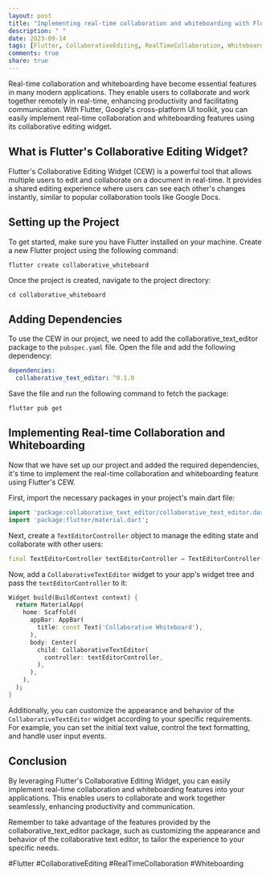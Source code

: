 ```yaml
---
layout: post
title: "Implementing real-time collaboration and whiteboarding with Flutter's collaborative editing widget"
description: " "
date: 2023-09-14
tags: [Flutter, CollaborativeEditing, RealTimeCollaboration, Whiteboarding]
comments: true
share: true
---
```


Real-time collaboration and whiteboarding have become essential features in many modern applications. They enable users to collaborate and work together remotely in real-time, enhancing productivity and facilitating communication. With Flutter, Google's cross-platform UI toolkit, you can easily implement real-time collaboration and whiteboarding features using its collaborative editing widget.

## What is Flutter's Collaborative Editing Widget?

Flutter's Collaborative Editing Widget (CEW) is a powerful tool that allows multiple users to edit and collaborate on a document in real-time. It provides a shared editing experience where users can see each other's changes instantly, similar to popular collaboration tools like Google Docs.

## Setting up the Project

To get started, make sure you have Flutter installed on your machine. Create a new Flutter project using the following command:

```
flutter create collaborative_whiteboard
```

Once the project is created, navigate to the project directory:

```
cd collaborative_whiteboard
```

## Adding Dependencies

To use the CEW in our project, we need to add the collaborative_text_editor package to the `pubspec.yaml` file. Open the file and add the following dependency:

```yaml
dependencies:
  collaborative_text_editor: ^0.1.0
```

Save the file and run the following command to fetch the package:

```
flutter pub get
```

## Implementing Real-time Collaboration and Whiteboarding

Now that we have set up our project and added the required dependencies, it's time to implement the real-time collaboration and whiteboarding feature using Flutter's CEW.

First, import the necessary packages in your project's main.dart file:

```dart
import 'package:collaborative_text_editor/collaborative_text_editor.dart';
import 'package:flutter/material.dart';
```

Next, create a `TextEditorController` object to manage the editing state and collaborate with other users:

```dart
final TextEditorController textEditorController = TextEditorController();
```

Now, add a `CollaborativeTextEditor` widget to your app's widget tree and pass the `textEditorController` to it:

```dart
Widget build(BuildContext context) {
  return MaterialApp(
    home: Scaffold(
      appBar: AppBar(
        title: const Text('Collaborative Whiteboard'),
      ),
      body: Center(
        child: CollaborativeTextEditor(
          controller: textEditorController,
        ),
      ),
    ),
  );
}
```

Additionally, you can customize the appearance and behavior of the `CollaborativeTextEditor` widget according to your specific requirements. For example, you can set the initial text value, control the text formatting, and handle user input events.

## Conclusion

By leveraging Flutter's Collaborative Editing Widget, you can easily implement real-time collaboration and whiteboarding features into your applications. This enables users to collaborate and work together seamlessly, enhancing productivity and communication.

Remember to take advantage of the features provided by the collaborative_text_editor package, such as customizing the appearance and behavior of the collaborative text editor, to tailor the experience to your specific needs.

#Flutter #CollaborativeEditing #RealTimeCollaboration #Whiteboarding